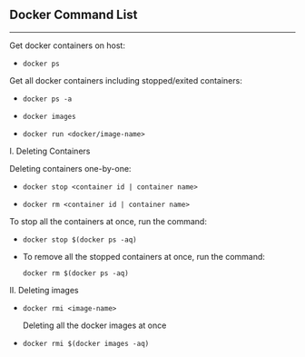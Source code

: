 ## Docker Command List
---
Get docker containers on host:  

  - `docker ps`
  
Get all docker containers including stopped/exited containers:

- `docker ps -a` 
  

- `docker images`

- `docker run <docker/image-name>`

I. Deleting Containers

Deleting containers one-by-one:

- `docker stop <container id | container name>`

- `docker rm <container id | container name>`

To stop all the containers at once, run the command:
- `docker stop $(docker ps -aq)`

- To remove all the stopped containers at once, run the command: 

   `docker rm $(docker ps -aq)`

II. Deleting images

- `docker rmi <image-name>`
  
  Deleting all the docker images at once

- `docker rmi $(docker images -aq)`